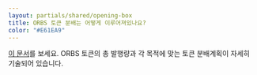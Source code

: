 ```yaml
---
layout: partials/shared/opening-box
title: ORBS 토큰 분배는 어떻게 이루어져있나요?
color: "#E61EA9"
---
```


[이 문서](https://orbs-network.github.io/website/ko/white-papers/orbs-token-distribution/)를 보세요. ORBS 토큰의 총 발행량과 각 목적에 맞는 토큰 분배계획이 자세히 기술되어 있습니다.
